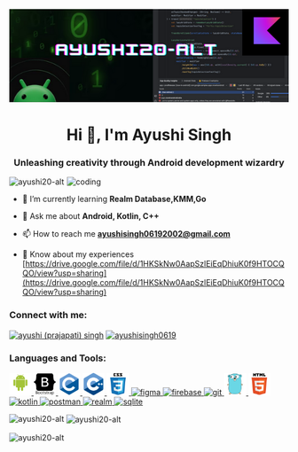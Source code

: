 <img align="centre" alt="coding" width="1000" src="https://github.com/Ayushi20-alt/Ayushi20-alt/blob/main/Ayushi20-alt.png">
<h1 align="center">Hi 👋, I'm Ayushi Singh</h1>
<h3 align="center">Unleashing creativity through Android development wizardry</h3>

<img align="right" alt="coding" width="400" src="https://media.giphy.com/media/v1.Y2lkPTc5MGI3NjExcG5qcXFyZ3hlcHhmd3E1NTQxYzZ4cG5uZ3dnMW1vZXRyNzBsYzNqcyZlcD12MV9pbnRlcm5hbF9naWZfYnlfaWQmY3Q9Zw/wwg1suUiTbCY8H8vIA/giphy-downsized-large.gif">

<p align="left"> <img src="https://komarev.com/ghpvc/?username=ayushi20-alt&label=Profile%20views&color=0e75b6&style=flat" alt="ayushi20-alt" /> </p>

- 🌱 I’m currently learning **Realm Database,KMM,Go**

- 💬 Ask me about **Android, Kotlin, C++**

- 📫 How to reach me **ayushisingh06192002@gmail.com**

- 📄 Know about my experiences [https://drive.google.com/file/d/1HKSkNw0AapSzlEiEqDhiuK0f9HTOCQQO/view?usp=sharing](https://drive.google.com/file/d/1HKSkNw0AapSzlEiEqDhiuK0f9HTOCQQO/view?usp=sharing)

<h3 align="left">Connect with me:</h3>
<p align="left">
<a href="https://linkedin.com/in/ayushi (prajapati) singh" target="blank"><img align="center" src="https://raw.githubusercontent.com/rahuldkjain/github-profile-readme-generator/master/src/images/icons/Social/linked-in-alt.svg" alt="ayushi (prajapati) singh" height="30" width="40" /></a>
<a href="https://www.leetcode.com/ayushisingh0619" target="blank"><img align="center" src="https://raw.githubusercontent.com/rahuldkjain/github-profile-readme-generator/master/src/images/icons/Social/leet-code.svg" alt="ayushisingh0619" height="30" width="40" /></a>
</p>

<h3 align="left">Languages and Tools:</h3>
<p align="left"> <a href="https://developer.android.com" target="_blank" rel="noreferrer"> <img src="https://raw.githubusercontent.com/devicons/devicon/master/icons/android/android-original-wordmark.svg" alt="android" width="40" height="40"/> </a> <a href="https://getbootstrap.com" target="_blank" rel="noreferrer"> <img src="https://raw.githubusercontent.com/devicons/devicon/master/icons/bootstrap/bootstrap-plain-wordmark.svg" alt="bootstrap" width="40" height="40"/> </a> <a href="https://www.cprogramming.com/" target="_blank" rel="noreferrer"> <img src="https://raw.githubusercontent.com/devicons/devicon/master/icons/c/c-original.svg" alt="c" width="40" height="40"/> </a> <a href="https://www.w3schools.com/cpp/" target="_blank" rel="noreferrer"> <img src="https://raw.githubusercontent.com/devicons/devicon/master/icons/cplusplus/cplusplus-original.svg" alt="cplusplus" width="40" height="40"/> </a> <a href="https://www.w3schools.com/css/" target="_blank" rel="noreferrer"> <img src="https://raw.githubusercontent.com/devicons/devicon/master/icons/css3/css3-original-wordmark.svg" alt="css3" width="40" height="40"/> </a> <a href="https://www.figma.com/" target="_blank" rel="noreferrer"> <img src="https://www.vectorlogo.zone/logos/figma/figma-icon.svg" alt="figma" width="40" height="40"/> </a> <a href="https://firebase.google.com/" target="_blank" rel="noreferrer"> <img src="https://www.vectorlogo.zone/logos/firebase/firebase-icon.svg" alt="firebase" width="40" height="40"/> </a> <a href="https://git-scm.com/" target="_blank" rel="noreferrer"> <img src="https://www.vectorlogo.zone/logos/git-scm/git-scm-icon.svg" alt="git" width="40" height="40"/> </a> <a href="https://golang.org" target="_blank" rel="noreferrer"> <img src="https://raw.githubusercontent.com/devicons/devicon/master/icons/go/go-original.svg" alt="go" width="40" height="40"/> </a> <a href="https://www.w3.org/html/" target="_blank" rel="noreferrer"> <img src="https://raw.githubusercontent.com/devicons/devicon/master/icons/html5/html5-original-wordmark.svg" alt="html5" width="40" height="40"/> </a> <a href="https://kotlinlang.org" target="_blank" rel="noreferrer"> <img src="https://www.vectorlogo.zone/logos/kotlinlang/kotlinlang-icon.svg" alt="kotlin" width="40" height="40"/> </a> <a href="https://postman.com" target="_blank" rel="noreferrer"> <img src="https://www.vectorlogo.zone/logos/getpostman/getpostman-icon.svg" alt="postman" width="40" height="40"/> </a> <a href="https://realm.io/" target="_blank" rel="noreferrer"> <img src="https://raw.githubusercontent.com/bestofjs/bestofjs-webui/8665e8c267a0215f3159df28b33c365198101df5/public/logos/realm.svg" alt="realm" width="40" height="40"/> </a> <a href="https://www.sqlite.org/" target="_blank" rel="noreferrer"> <img src="https://www.vectorlogo.zone/logos/sqlite/sqlite-icon.svg" alt="sqlite" width="40" height="40"/> </a> </p>

<p><img align="left" src="https://github-readme-stats.vercel.app/api/top-langs?username=ayushi20-alt&show_icons=true&locale=en&layout=compact" alt="ayushi20-alt" /></p>

<p>&nbsp;<img align="center" src="https://github-readme-stats.vercel.app/api?username=ayushi20-alt&show_icons=true&locale=en" alt="ayushi20-alt" /></p>

<p><img align="center" src="https://github-readme-streak-stats.herokuapp.com/?user=ayushi20-alt&" alt="ayushi20-alt" /></p>
